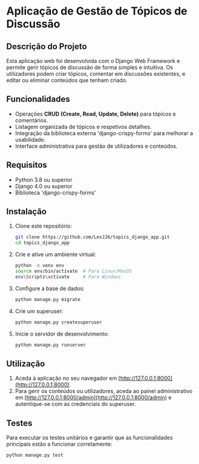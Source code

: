 # Aplicação de Gestão de Tópicos de Discussão

## Descrição do Projeto
Esta aplicação web foi desenvolvida com o Django Web Framework e permite gerir tópicos de discussão de forma simples e intuitiva. Os utilizadores podem criar tópicos, comentar em discussões existentes, e editar ou eliminar conteúdos que tenham criado.

## Funcionalidades
- Operações **CRUD (Create, Read, Update, Delete)** para tópicos e comentários.
- Listagem organizada de tópicos e respetivos detalhes.
- Integração da biblioteca externa 'django-crispy-forms' para melhorar a usabilidade.
- Interface administrativa para gestão de utilizadores e conteúdos.

## Requisitos
- Python 3.8 ou superior
- Django 4.0 ou superior
- Biblioteca 'django-crispy-forms'

## Instalação
1. Clone este repositório:
   ```bash
   git clone https://github.com/LexJJ6/topics_django_app.git
   cd topics_django_app
   ```
2. Crie e ative um ambiente virtual:
   ```bash
   python -m venv env
   source env/bin/activate  # Para Linux/MacOS
   env\Scripts\activate     # Para Windows
   ```
3. Configure a base de dados:
   ```bash
   python manage.py migrate
   ```
4. Crie um superuser:
   ```bash
   python manage.py createsuperuser
   ```
5. Inicie o servidor de desenvolvimento:
   ```bash
   python manage.py runserver
   ```

## Utilização
1. Aceda à aplicação no seu navegador em [http://127.0.0.1:8000](http://127.0.0.1:8000).
2. Para gerir os conteúdos ou utilizadores, aceda ao painel administrativo em [http://127.0.0.1:8000/admin](http://127.0.0.1:8000/admin) e autentique-se com as credenciais do superuser.

## Testes
Para executar os testes unitários e garantir que as funcionalidades principais estão a funcionar corretamente:
```bash
python manage.py test
```
